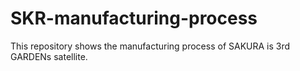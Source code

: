 # SKR-manufacturing-process
This repository shows the manufacturing process of SAKURA is 3rd GARDENs satellite.
